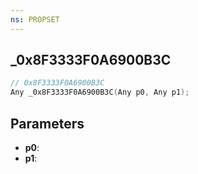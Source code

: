 ```yaml
---
ns: PROPSET
---
```

## _0x8F3333F0A6900B3C

```c
// 0x8F3333F0A6900B3C
Any _0x8F3333F0A6900B3C(Any p0, Any p1);
```

## Parameters
* **p0**:
* **p1**:
